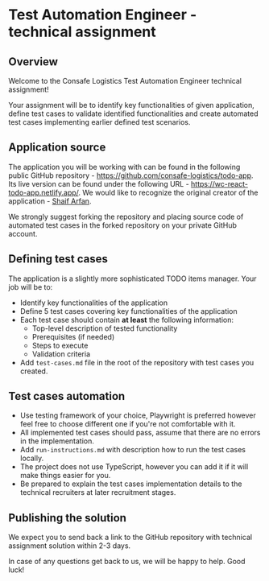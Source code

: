# Test Automation Engineer - technical assignment

## Overview

Welcome to the Consafe Logistics Test Automation Engineer technical assignment!

Your assignment will be to identify key functionalities of given application, define test cases to validate identified functionalities and create automated test cases implementing earlier defined test scenarios.

## Application source

The application you will be working with can be found in the following public GitHub repository - https://github.com/consafe-logistics/todo-app. Its live version can be found under the following URL - https://wc-react-todo-app.netlify.app/. We would like to recognize the original creator of the application - [Shaif Arfan](https://github.com/ShaifArfan).

We strongly suggest forking the repository and placing source code of automated test cases in the forked repository on your private GitHub account.

## Defining test cases

The application is a slightly more sophisticated TODO items manager. Your job will be to:

- Identify key functionalities of the application
- Define 5 test cases covering key functionalities of the application
- Each test case should contain **at least** the following information:
  - Top-level description of tested functionality
  - Prerequisites (if needed)
  - Steps to execute
  - Validation criteria
- Add `test-cases.md` file in the root of the repository with test cases you created.

## Test cases automation

- Use testing framework of your choice, Playwright is preferred however feel free to choose different one if you're not comfortable with it.
- All implemented test cases should pass, assume that there are no errors in the implementation.
- Add `run-instructions.md` with description how to run the test cases locally.
- The project does not use TypeScript, however you can add it if it will make things easier for you.
- Be prepared to explain the test cases implementation details to the technical recruiters at later recruitment stages.

## Publishing the solution

We expect you to send back a link to the GitHub repository with technical assignment solution within 2-3 days.

In case of any questions get back to us, we will be happy to help. Good luck!
